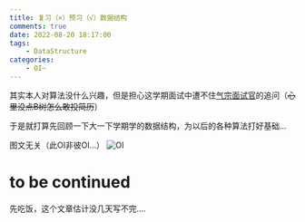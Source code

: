 ```yaml
---
title: 复习（×）预习（√）数据结构
comments: true
date: 2022-08-20 18:17:00
tags:
    - DataStructure
categories:
    - OI~
---
```

其实本人对算法没什么兴趣，但是担心这学期面试中遭不住[气宗面试官](https://www.zhihu.com/question/65560694/answer/2234746955)的追问（~~心里没点B树怎么敢投简历~~）

于是就打算先回顾一下大一下学期学的数据结构，为以后的各种算法打好基础...

图文无关（此OI非彼OI...）
![OI](https://p.qlogo.cn/hy_personal/3e28f14aa051684234e587586c362197fb59b624be421e77a1cf210262f1d932/0.png)

<!--more-->

# to be continued

先吃饭，这个文章估计没几天写不完....